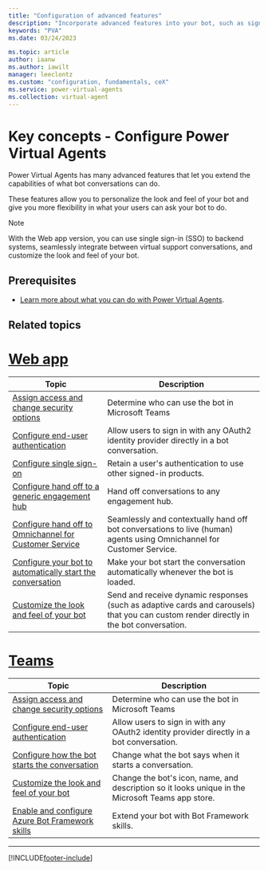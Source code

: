```yaml
---
title: "Configuration of advanced features"
description: "Incorporate advanced features into your bot, such as sign-in, live agent transfer, and custom appearances."
keywords: "PVA"
ms.date: 03/24/2023

ms.topic: article
author: iaanw
ms.author: iawilt
manager: leeclontz
ms.custom: "configuration, fundamentals, ceX"
ms.service: power-virtual-agents
ms.collection: virtual-agent
---
```


# Key concepts - Configure Power Virtual Agents

Power Virtual Agents has many advanced features that let you extend the capabilities of what bot conversations can do.

These features allow you to personalize the look and feel of your bot and give you more flexibility in what your users can ask your bot to do.

> [!NOTE] 
> With the Web app version, you can use single sign-in (SSO) to backend systems, seamlessly integrate between virtual support conversations, and customize the look and feel of your bot.

## Prerequisites

- [Learn more about what you can do with Power Virtual Agents](fundamentals-what-is-power-virtual-agents.md).


## Related topics

# [Web app](#tab/web)

| Topic                                                                                           | Description                                                                                                                            |
| ----------------------------------------------------------------------------------------------- | -------------------------------------------------------------------------------------------------------------------------------------- |
| [Assign access and change security options](configuration-end-user-authentication.md)           | Determine who can use the bot in Microsoft Teams                                                                                       |
| [Configure end-user authentication](configuration-end-user-authentication.md)                   | Allow users to sign in with any OAuth2 identity provider directly in a bot conversation.                                               |
| [Configure single sign-on](configure-sso.md)                                                    | Retain a user's authentication to use other signed-in products.                                                                        |
| [Configure hand off to a generic engagement hub](configure-generic-handoff.md)                  | Hand off conversations to any engagement hub.                                                                                          |
| [Configure hand off to Omnichannel for Customer Service](configuration-hand-off-omnichannel.md) | Seamlessly and contextually hand off bot conversations to live (human) agents using Omnichannel for Customer Service.     |
| [Configure your bot to automatically start the conversation](configure-bot-greeting.md)         | Make your bot start the conversation automatically whenever the bot is loaded.                                                         |
| [Customize the look and feel of your bot](customize-default-canvas.md)                          | Send and receive dynamic responses (such as adaptive cards and carousels) that you can custom render directly in the bot conversation. |


# [Teams](#tab/teams)

| Topic                                                                                       | Description                                                                                       |
| ------------------------------------------------------------------------------------------- | ------------------------------------------------------------------------------------------------- |
| [Assign access and change security options](configuration-end-user-authentication.md) | Determine who can use the bot in Microsoft Teams                                                  |
| [Configure end-user authentication](configuration-end-user-authentication.md)         | Allow users to sign in with any OAuth2 identity provider directly in a bot conversation.          |
| [Configure how the bot starts the conversation](configure-bot-greeting.md)            | Change what the bot says when it starts a conversation.                                           |
| [Customize the look and feel of your bot](customize-default-canvas.md)                | Change the bot's icon, name, and description so it looks unique in the Microsoft Teams app store. |
| [Enable and configure Azure Bot Framework skills](configuration-add-skills.md)        | Extend your bot with Bot Framework skills.                                                        |

---

[!INCLUDE[footer-include](includes/footer-banner.md)]

